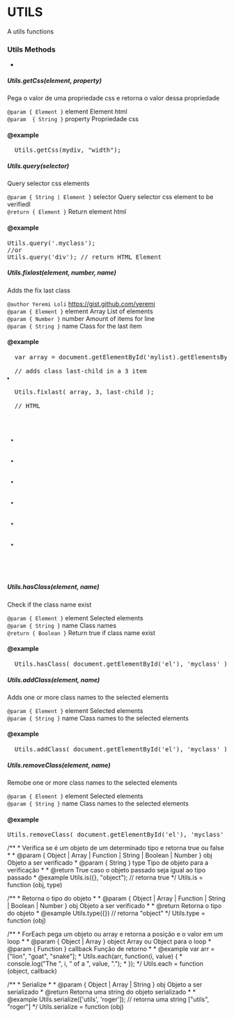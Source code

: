UTILS
=====
A utils functions


### Utils Methods
-

##### <i>Utils.getCss(element, property)</i>
Pega o valor de uma propriedade css e retorna o valor dessa propriedade

`@param { Element }` element Element html<br />
`@param  { String }` property Propriedade css

#### @example 
<pre>
  Utils.getCss(mydiv, "width");
</pre>


##### <i>Utils.query(selector)</i>
Query selector css elements

`@param { String | Element }` selector Query selector css element to be verifiedl<br />
`@return { Element }` Return element html

#### @example 
<pre>
Utils.query('.myclass');
//or
Utils.query('div'); // return HTML Element
</pre>


##### <i>Utils.fixlast(element, number, name)</i>
Adds the fix last class

`@author Yeremi Loli` <https://gist.github.com/yeremi><br />
`@param { Element }` element Array List of elements<br />
`@param { Number }` number Amount of items for line<br />
`@param { String }` name Class for the last item

#### @example 
<pre>
  var array = document.getElementById('mylist).getElementsByTagName('li');
  
  // adds class last-child in a 3 item <li class="last-child"></li>
  Utils.fixlast( array, 3, last-child );
  
  // HTML
  <ul id="mylist">
    <li></li>
    <li></li>
    <li></li>
    <li></li>
    <li></li>
    <li></li>
  </ul>
</pre>
    
    
##### <i>Utils.hasClass(element, name)</i>
Check if the class name exist

`@param { Element }` element Selected elements<br />
`@param { String }` name Class names<br />
`@return { Boolean }` Return true if class name exist

#### @example 
<pre>
  Utils.hasClass( document.getElementById('el'), 'myclass' );
</pre>
    
##### <i>Utils.addClass(element, name)</i>
Adds one or more class names to the selected elements

`@param { Element }` element Selected elements<br />
`@param { String }` name Class names to the selected elements

#### @example 

<pre>
  Utils.addClass( document.getElementById('el'), 'myclass' );
</pre>

    
##### <i>Utils.removeClass(element, name)</i>  
Remobe one or more class names to the selected elements

`@param { Element }` element Selected elements<br />
`@param { String }` name Class names to the selected elements

#### @example 

<pre>
Utils.removeClass( document.getElementById('el'), 'myclass' );
</pre>
    

/**
     * Verifica se é um objeto de um determinado tipo e retorna true ou false
     * 
     * @param { Object | Array | Function | String | Boolean | Number } obj Objeto a ser verificado
     * @param { String } type Tipo de objeto para a verificação
     * 
     * @return True caso o objeto passado seja igual ao tipo passado
     * @example Utils.is({}, "object"); //  retorna true
     */
    Utils.is = function (obj, type)
    
/**
     * Retorna o tipo do objeto
     * 
     * @param { Object | Array | Function | String | Boolean | Number } obj Objeto a ser verificado
     * 
     * @return Retorna o tipo do objeto
     * @example Utils.type({}) //  retorna "object"
     */
    Utils.type = function (obj)
    
/**
     * ForEach pega um objeto ou array e retorna a posição e o valor em um loop
     *
     * @param { Object | Array } object Array ou Object para o loop
     * @param { Function } callback Função de retorno
     *
     * @example var arr = ["lion", "goat", "snake"];
     * Utils.each(arr, function(i, value) {
     *   console.log("The ", i, " of a ", value, ".");
     * });
     */
    Utils.each = function (object, callback)
    
/**
     * Serialize
     *
     * @param { Object | Array | String } obj Objeto a ser serializado
     * @return Retorna uma string do objeto serializado
     *
     * @example Utils.serialize(['utils', 'roger']); // retorna uma string ["utils", "roger"]
     */
    Utils.serialize = function (obj)
